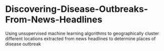 # Discovering-Disease-Outbreaks-From-News-Headlines
Using unsupervised machine learning algorithms to geographically cluster different locations extracted from news headlines to determine places of disease outbreak
